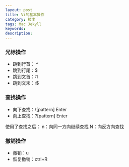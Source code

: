 ```yaml
---
layout: post
title: Vi的基本操作
category: 技术
tags: Mac Jekyll
keywords: 
description: 
---
```



### 光标操作

- 跳到行首： ^
- 跳到行尾：$
- 跳到文首：:1
- 跳到文末：:$


### 查找操作

- 向下查找：\\[pattern] Enter
- 向上查找：?[pattern] Enter

使用了查找之后：
n：向同一方向继续查找
N：向反方向查找


### 撤销操作

- 撤销：u
- 恢复撤销：ctrl+R





